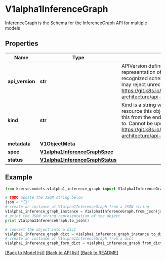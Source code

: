 # V1alpha1InferenceGraph

InferenceGraph is the Schema for the InferenceGraph API for multiple models

## Properties

Name | Type | Description | Notes
------------ | ------------- | ------------- | -------------
**api_version** | **str** | APIVersion defines the versioned schema of this representation of an object. Servers should convert recognized schemas to the latest internal value, and may reject unrecognized values. More info: https://git.k8s.io/community/contributors/devel/sig-architecture/api-conventions.md#resources | [optional] 
**kind** | **str** | Kind is a string value representing the REST resource this object represents. Servers may infer this from the endpoint the client submits requests to. Cannot be updated. In CamelCase. More info: https://git.k8s.io/community/contributors/devel/sig-architecture/api-conventions.md#types-kinds | [optional] 
**metadata** | [**V1ObjectMeta**](https://github.com/kubernetes-client/python/blob/master/kubernetes/docs/V1ObjectMeta.md) |  | [optional] 
**spec** | [**V1alpha1InferenceGraphSpec**](V1alpha1InferenceGraphSpec.md) |  | [optional] 
**status** | [**V1alpha1InferenceGraphStatus**](V1alpha1InferenceGraphStatus.md) |  | [optional] 

## Example

```python
from kserve.models.v1alpha1_inference_graph import V1alpha1InferenceGraph

# TODO update the JSON string below
json = "{}"
# create an instance of V1alpha1InferenceGraph from a JSON string
v1alpha1_inference_graph_instance = V1alpha1InferenceGraph.from_json(json)
# print the JSON string representation of the object
print V1alpha1InferenceGraph.to_json()

# convert the object into a dict
v1alpha1_inference_graph_dict = v1alpha1_inference_graph_instance.to_dict()
# create an instance of V1alpha1InferenceGraph from a dict
v1alpha1_inference_graph_form_dict = v1alpha1_inference_graph.from_dict(v1alpha1_inference_graph_dict)
```
[[Back to Model list]](../README.md#documentation-for-models) [[Back to API list]](../README.md#documentation-for-api-endpoints) [[Back to README]](../README.md)


